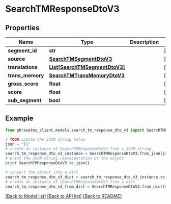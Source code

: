 # SearchTMResponseDtoV3

## Properties

| Name             | Type                                                        | Description | Notes      |
| ---------------- | ----------------------------------------------------------- | ----------- | ---------- |
| **segment_id**   | **str**                                                     |             | [optional] |
| **source**       | [**SearchTMSegmentDtoV3**](SearchTMSegmentDtoV3.md)         |             | [optional] |
| **translations** | [**List[SearchTMSegmentDtoV3]**](SearchTMSegmentDtoV3.md)   |             | [optional] |
| **trans_memory** | [**SearchTMTransMemoryDtoV3**](SearchTMTransMemoryDtoV3.md) |             | [optional] |
| **gross_score**  | **float**                                                   |             | [optional] |
| **score**        | **float**                                                   |             | [optional] |
| **sub_segment**  | **bool**                                                    |             | [optional] |

## Example

```python
from phrasetms_client.models.search_tm_response_dto_v3 import SearchTMResponseDtoV3

# TODO update the JSON string below
json = "{}"
# create an instance of SearchTMResponseDtoV3 from a JSON string
search_tm_response_dto_v3_instance = SearchTMResponseDtoV3.from_json(json)
# print the JSON string representation of the object
print SearchTMResponseDtoV3.to_json()

# convert the object into a dict
search_tm_response_dto_v3_dict = search_tm_response_dto_v3_instance.to_dict()
# create an instance of SearchTMResponseDtoV3 from a dict
search_tm_response_dto_v3_from_dict = SearchTMResponseDtoV3.from_dict(search_tm_response_dto_v3_dict)
```

[[Back to Model list]](../README.md#documentation-for-models) [[Back to API list]](../README.md#documentation-for-api-endpoints) [[Back to README]](../README.md)
